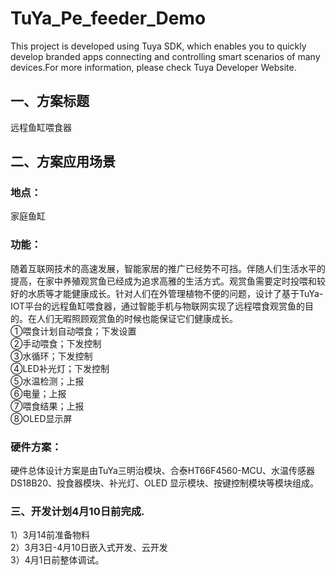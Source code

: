 # TuYa_Pe_feeder_Demo
This project is developed using Tuya SDK, which enables you to quickly develop branded apps connecting and controlling smart scenarios of many devices.For more information, please check Tuya Developer Website.
## 一、方案标题
远程鱼缸喂食器
## 二、方案应用场景
### 地点：
家庭鱼缸
### 功能：
随着互联网技术的高速发展，智能家居的推广已经势不可挡。伴随人们生活水平的提高，在家中养殖观赏鱼已经成为追求高雅的生活方式。观赏鱼需要定时投喂和较好的水质等才能健康成长。针对人们在外管理植物不便的问题，设计了基于TuYa-IOT平台的远程鱼缸喂食器，通过智能手机与物联网实现了远程喂食观赏鱼的目的。在人们无暇照顾观赏鱼的时候也能保证它们健康成长。<br>
①喂食计划自动喂食；下发设置<br>
②手动喂食；下发控制<br>
③水循环；下发控制<br>
④LED补光灯；下发控制<br>
⑤水温检测；上报<br>
⑥电量；上报<br>
⑦喂食结果；上报<br>
⑧OLED显示屏
### 硬件方案：
硬件总体设计方案是由TuYa三明治模块、合泰HT66F4560-MCU、水温传感器DS18B20、投食器模块、补光灯、OLED 显示模块、按键控制模块等模块组成。
### 三、开发计划4月10日前完成.
1）3月14前准备物料<br>
2）3月3日-4月10日嵌入式开发、云开发<br>
3）4月1日前整体调试。<br>
